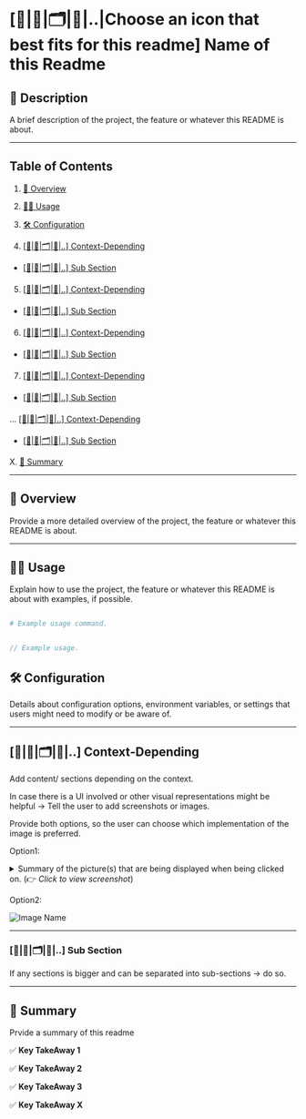 # [📌|🚀|🗂️|🧭|..|Choose an icon that best fits for this readme] Name of this Readme

## 📜 Description

A brief description of the project, the feature or whatever this README is about.

---

## Table of Contents

1. [📖 Overview](#-overview)

2. [🧑‍💻 Usage](#-usage)

3. [🛠️ Configuration](#-configuration)

4. [[📌|🚀|🗂️|🧭|..] Context-Depending](#-context-depending)

- [[📌|🚀|🗂️|🧭|..] Sub Section](#-sub-section)

5. [[📌|🚀|🗂️|🧭|..] Context-Depending](#-context-depending)

- [[📌|🚀|🗂️|🧭|..] Sub Section](#-sub-section)

6. [[📌|🚀|🗂️|🧭|..] Context-Depending](#-context-depending)

- [[📌|🚀|🗂️|🧭|..] Sub Section](#-sub-section)

7. [[📌|🚀|🗂️|🧭|..] Context-Depending](#-context-depending)

- [[📌|🚀|🗂️|🧭|..] Sub Section](#-sub-section)

... [[📌|🚀|🗂️|🧭|..] Context-Depending](#-context-depending)

 - [[📌|🚀|🗂️|🧭|..] Sub Section](#-sub-section)

X. [🚀 Summary](#-summary)

---

## 📖 Overview

Provide a more detailed overview of the project, the feature or whatever this README is about.

---

## 🧑‍💻 Usage

Explain how to use the project, the feature or whatever this README is about with examples, if possible.

```bash

# Example usage command.

```

```dart

// Example usage.

```

## 🛠️ Configuration

Details about configuration options, environment variables, or settings that users might need to modify or be aware of.

---

## [📌|🚀|🗂️|🧭|..] Context-Depending

Add content/ sections depending on the context.

In case there is a UI involved or other visual representations might be helpful -> Tell the user to add screenshots or images.

Provide both options, so the user can choose which implementation of the image is preferred.

Option1:

<details>

<summary>Summary of the picture(s) that are being displayed when being clicked on. (👉 <i>Click to view screenshot</i>)</summary>

<img src="images/image_name.png" alt="alt text for image">

(<img src="images/image_name2.png" alt="alt text for image2">)

</details>

Option2:

![Image Name](images/image_name.png)

---

### [📌|🚀|🗂️|🧭|..] Sub Section

If any sections is bigger and can be separated into sub-sections -> do so.

---

## 🚀 Summary

Prvide a summary of this readme

✅ **Key TakeAway 1**

✅ **Key TakeAway 2**

✅ **Key TakeAway 3**

✅ **Key TakeAway X**


